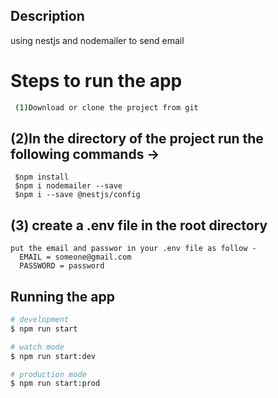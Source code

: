 <!-- <p align="center">
  <a href="http://nestjs.com/" target="blank"><img src="https://nestjs.com/img/logo_text.svg" width="320" alt="Nest Logo" /></a>
</p> -->


  <!-- <p align="center">A progressive <a href="http://nodejs.org" target="blank">Node.js</a> framework for building efficient and scalable server-side applications, heavily inspired by <a href="https://angular.io" target="blank">Angular</a>.</p> -->

  <!--[![Backers on Open Collective](https://opencollective.com/nest/backers/badge.svg)](https://opencollective.com/nest#backer)
  [![Sponsors on Open Collective](https://opencollective.com/nest/sponsors/badge.svg)](https://opencollective.com/nest#sponsor)-->

## Description

<!-- [Nest](https://github.com/nestjs/nest) framework TypeScript starter repository. -->
using nestjs and nodemailer to send email

# Steps to run the app

```bash
 (1)Download or clone the project from git
```
## (2)In the directory of the project run the following commands ->
 ``` 
  $npm install
  $npm i nodemailer --save
  $npm i --save @nestjs/config
  ```
## (3) create a .env file in the root directory
```
put the email and passwor in your .env file as follow -
  EMAIL = someone@gmail.com
  PASSWORD = password
```
## Running the app

```bash
# development
$ npm run start

# watch mode
$ npm run start:dev

# production mode
$ npm run start:prod
```

